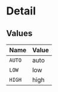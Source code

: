 # Detail


## Values

| Name   | Value  |
| ------ | ------ |
| `AUTO` | auto   |
| `LOW`  | low    |
| `HIGH` | high   |
